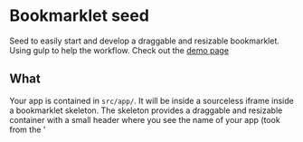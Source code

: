 Bookmarklet seed
================

Seed to easily start and develop a draggable and resizable bookmarklet. Using gulp to help the workflow.
Check out the [demo page](http://kuus.github.io/bookmarklet-seed/)

What
-------
Your app is contained in `src/app/`. It will be inside a sourceless iframe inside a bookmarklet skeleton.
The skeleton provides a draggable and resizable container with a small header where you see the name of your app (took from the '<title>' tag of your app, a toggle and close control). Everytime a file changes gulp will output in the `dist` folder the complete bookmarklet. The file named `packagename.url.js` is ready to be copy pasted in your bookmark bar.
You can work on your app or on the bookmarklet skeleton through normal html, scss and js files. Gulp will take care of assembling all together in one js file.
By default the bookmarklet skeleton requires jquery and jquery ui.

Get started
-------

```
git clone https://github.com/kuus/bookmarklet-seed.git <project-name>
cd <project-name>
npm install
gulp
```

*a tab in your browser is automatically opened at http://localhost:3000/*


First steps
-------

Before actually starting a project you should edit the package.json file with your info (the package name will be use as the name of the js files which will be generated in the dist folder). Therefore you need to change also the script included in the `index.html`: `<script src="./dist/bookmarklet-seed.js"></script>`.

After this you should change the `UNIQUEID` variable in the begininng of the `gulpfile.js`. Remember that is has to be a valid javascript variable name.

Now browse to `src/app` and do what you want.

Author
-------
| ![kuus](https://raw.githubusercontent.com/kuus/kuus.github.io/master/src/images/k6-avatar-50x50.png) |
|---|
| [kuus](http://github.com/kuus) |

License
-------
MIT